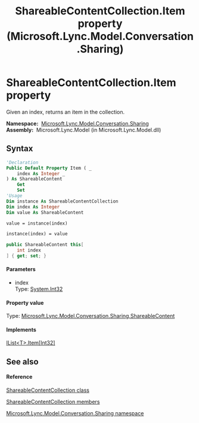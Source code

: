 ﻿---
title: ShareableContentCollection.Item property  (Microsoft.Lync.Model.Conversation.Sharing)
TOCTitle: 'Item property '
ms:assetid: P:Microsoft.Lync.Model.Conversation.Sharing.ShareableContentCollection.Item(System.Int32)_DI_3_UC_OCS14MrefLyncWPF
ms:mtpsurl: https://msdn.microsoft.com/en-us/library/microsoft.lync.model.conversation.sharing.shareablecontentcollection.item(v=office.15)
ms:contentKeyID: 48598557
ms.date: 07/28/2014
mtps_version: v=office.15
f1_keywords:
- Microsoft.Lync.Model.Conversation.Sharing.ShareableContentCollection.Item
dev_langs:
- CSharp
- JScript
- VB
- other
---

# ShareableContentCollection.Item property

Given an index, returns an item in the collection.

**Namespace:**  [Microsoft.Lync.Model.Conversation.Sharing](microsoft-lync-model-conversation-sharing-namespace_2.md)  
**Assembly:**  Microsoft.Lync.Model (in Microsoft.Lync.Model.dll)

## Syntax

``` vb
'Declaration
Public Default Property Item ( _
    index As Integer _
) As ShareableContent
    Get
    Set
'Usage
Dim instance As ShareableContentCollection
Dim index As Integer
Dim value As ShareableContent

value = instance(index)

instance(index) = value
```

``` csharp
public ShareableContent this[
    int index
] { get; set; }
```

#### Parameters

  - index  
    Type: [System.Int32](http://msdn2.microsoft.com/en-us/library/td2s409d)  

#### Property value

Type: [Microsoft.Lync.Model.Conversation.Sharing.ShareableContent](shareablecontent-class-microsoft-lync-model-conversation-sharing_2.md)  

#### Implements

[IList\<T\>.Item\[Int32\]](http://msdn2.microsoft.com/en-us/library/ewthkb10)  

## See also

#### Reference

[ShareableContentCollection class](shareablecontentcollection-class-microsoft-lync-model-conversation-sharing_2.md)

[ShareableContentCollection members](shareablecontentcollection-members-microsoft-lync-model-conversation-sharing_2.md)

[Microsoft.Lync.Model.Conversation.Sharing namespace](microsoft-lync-model-conversation-sharing-namespace_2.md)

